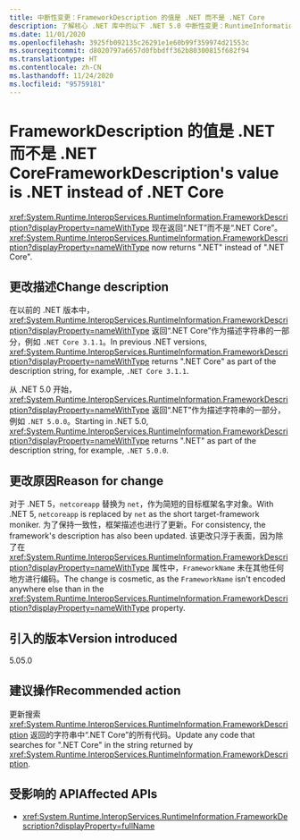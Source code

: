```yaml
---
title: 中断性变更：FrameworkDescription 的值是 .NET 而不是 .NET Core
description: 了解核心 .NET 库中的以下 .NET 5.0 中断性变更：RuntimeInformation.FrameworkDescription 现在返回“.NET”而不是“.NET Core”。
ms.date: 11/01/2020
ms.openlocfilehash: 3925fb092135c26291e1e60b99f359974d21553c
ms.sourcegitcommit: d8020797a6657d0fbbdff362b80300815f682f94
ms.translationtype: HT
ms.contentlocale: zh-CN
ms.lasthandoff: 11/24/2020
ms.locfileid: "95759181"
---
```

# <a name="frameworkdescriptions-value-is-net-instead-of-net-core"></a><span data-ttu-id="3de4a-103">FrameworkDescription 的值是 .NET 而不是 .NET Core</span><span class="sxs-lookup"><span data-stu-id="3de4a-103">FrameworkDescription's value is .NET instead of .NET Core</span></span>

<span data-ttu-id="3de4a-104"><xref:System.Runtime.InteropServices.RuntimeInformation.FrameworkDescription?displayProperty=nameWithType> 现在返回“.NET”而不是“.NET Core”。</span><span class="sxs-lookup"><span data-stu-id="3de4a-104"><xref:System.Runtime.InteropServices.RuntimeInformation.FrameworkDescription?displayProperty=nameWithType> now returns ".NET" instead of ".NET Core".</span></span>

## <a name="change-description"></a><span data-ttu-id="3de4a-105">更改描述</span><span class="sxs-lookup"><span data-stu-id="3de4a-105">Change description</span></span>

<span data-ttu-id="3de4a-106">在以前的 .NET 版本中，<xref:System.Runtime.InteropServices.RuntimeInformation.FrameworkDescription?displayProperty=nameWithType> 返回“.NET Core”作为描述字符串的一部分，例如 `.NET Core 3.1.1`。</span><span class="sxs-lookup"><span data-stu-id="3de4a-106">In previous .NET versions, <xref:System.Runtime.InteropServices.RuntimeInformation.FrameworkDescription?displayProperty=nameWithType> returns ".NET Core" as part of the description string, for example, `.NET Core 3.1.1`.</span></span>

<span data-ttu-id="3de4a-107">从 .NET 5.0 开始，<xref:System.Runtime.InteropServices.RuntimeInformation.FrameworkDescription?displayProperty=nameWithType> 返回“.NET”作为描述字符串的一部分，例如 `.NET 5.0.0`。</span><span class="sxs-lookup"><span data-stu-id="3de4a-107">Starting in .NET 5.0, <xref:System.Runtime.InteropServices.RuntimeInformation.FrameworkDescription?displayProperty=nameWithType> returns ".NET" as part of the description string, for example, `.NET 5.0.0`.</span></span>

## <a name="reason-for-change"></a><span data-ttu-id="3de4a-108">更改原因</span><span class="sxs-lookup"><span data-stu-id="3de4a-108">Reason for change</span></span>

<span data-ttu-id="3de4a-109">对于 .NET 5，`netcoreapp` 替换为 `net`，作为简短的目标框架名字对象。</span><span class="sxs-lookup"><span data-stu-id="3de4a-109">With .NET 5, `netcoreapp` is replaced by `net` as the short target-framework moniker.</span></span> <span data-ttu-id="3de4a-110">为了保持一致性，框架描述也进行了更新。</span><span class="sxs-lookup"><span data-stu-id="3de4a-110">For consistency, the framework's description has also been updated.</span></span> <span data-ttu-id="3de4a-111">该更改只浮于表面，因为除了在 <xref:System.Runtime.InteropServices.RuntimeInformation.FrameworkDescription?displayProperty=nameWithType> 属性中，`FrameworkName` 未在其他任何地方进行编码。</span><span class="sxs-lookup"><span data-stu-id="3de4a-111">The change is cosmetic, as the `FrameworkName` isn't encoded anywhere else than in the <xref:System.Runtime.InteropServices.RuntimeInformation.FrameworkDescription?displayProperty=nameWithType> property.</span></span>

## <a name="version-introduced"></a><span data-ttu-id="3de4a-112">引入的版本</span><span class="sxs-lookup"><span data-stu-id="3de4a-112">Version introduced</span></span>

<span data-ttu-id="3de4a-113">5.0</span><span class="sxs-lookup"><span data-stu-id="3de4a-113">5.0</span></span>

## <a name="recommended-action"></a><span data-ttu-id="3de4a-114">建议操作</span><span class="sxs-lookup"><span data-stu-id="3de4a-114">Recommended action</span></span>

<span data-ttu-id="3de4a-115">更新搜索 <xref:System.Runtime.InteropServices.RuntimeInformation.FrameworkDescription> 返回的字符串中“.NET Core”的所有代码。</span><span class="sxs-lookup"><span data-stu-id="3de4a-115">Update any code that searches for ".NET Core" in the string returned by <xref:System.Runtime.InteropServices.RuntimeInformation.FrameworkDescription>.</span></span>

## <a name="affected-apis"></a><span data-ttu-id="3de4a-116">受影响的 API</span><span class="sxs-lookup"><span data-stu-id="3de4a-116">Affected APIs</span></span>

- <xref:System.Runtime.InteropServices.RuntimeInformation.FrameworkDescription?displayProperty=fullName>

<!--

### Category

Core .NET libraries

### Affected APIs

- `P:System.Runtime.InteropServices.RuntimeInformation.FrameworkDescription`

-->

